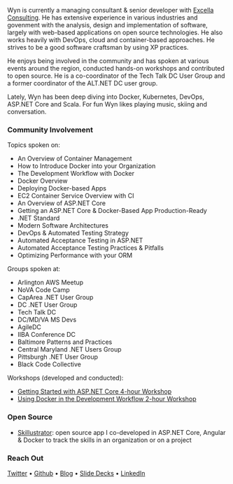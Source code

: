 Wyn is currently a managing consultant & senior developer with [Excella Consulting](https://excella.com). He has extensive experience in various industries and govenment with the analysis, design and implementation of software, largely with web-based applications on open source technologies. He also works heavily with DevOps, cloud and container-based approaches. He strives to be a good software craftsman by using XP practices. 

He enjoys being involved in the community and has spoken at various events around the region, conducted hands-on workshops and contributed to open source. He is a co-coordinator of the Tech Talk DC User Group and a former coordinator of the ALT.NET DC user group.

Lately, Wyn has been deep diving into Docker, Kubernetes, DevOps, ASP.NET Core and Scala. For fun Wyn likes playing music, skiing and conversation.

### Community Involvement

Topics spoken on:

* An Overview of Container Management
* How to Introduce Docker into your Organization
* The Development Workflow with Docker
* Docker Overview
* Deploying Docker-based Apps
* EC2 Container Service Overview with CI
* An Overview of ASP.NET Core
* Getting an ASP.NET Core & Docker-Based App Production-Ready
* .NET Standard
* Modern Software Architectures
* DevOps & Automated Testing Strategy
* Automated Acceptance Testing in ASP.NET
* Automated Acceptance Testing Practices & Pitfalls
* Optimizing Performance with your ORM

Groups spoken at:

* Arlington AWS Meetup
* NoVA Code Camp
* CapArea .NET User Group
* DC .NET User Group
* Tech Talk DC
* DC/MD/VA MS Devs
* AgileDC
* IIBA Conference DC
* Baltimore Patterns and Practices
* Central Maryland .NET Users Group
* Pittsburgh .NET User Group
* Black Code Collective

Workshops (developed and conducted):

* [Getting Started with ASP.NET Core 4-hour Workshop](https://github.com/excellalabs/aspnetcore-workshop-kit)
* [Using Docker in the Development Workflow 2-hour Workshop](https://github.com/excellalabs/docker-workshop-1)

### Open Source

* [Skillustrator](github.com/excellalabs/skillustrator): open source app I co-developed in ASP.NET Core, Angular & Docker to track the skills in an organization or on a project

### Reach Out

[Twitter](https://twitter.com/wynv) &bull; [Github](https://github.com/wyntuition) &bull; [Blog](https://www.excella.com/insights/author/wynv) &bull; [Slide Decks](http://www.slideshare.net/wynvandevanter) &bull; [LinkedIn](https://www.linkedin.com/in/wyntuition)